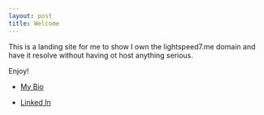 ```yaml
---
layout: post
title: Welcome
---
```


This is a landing site for me to show I own the lightspeed7.me domain and have it resolve without having ot host anything serious. 

Enjoy!

* [My Bio](../about.md)

* [Linked In](https://www.linkedin.com/in/code-wrangler-and-software-poet/)